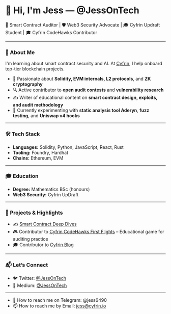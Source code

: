 # 👋 Hi, I'm Jess — @JessOnTech

🔐 Smart Contract Auditor | 🛡 Web3 Security Advocate | 🎓 Cyfrin Updraft Student | 🎓 Cyfrin CodeHawks Contributor

---

### 🚀 About Me

I'm learning about smart contract security and AI. At [Cyfrin](https://cyfrin.io), I help onboard top-tier blockchain projects.

- 🧠 Passionate about **Solidity, EVM internals, L2 protocols**, and **ZK cryptography**
- 🔍 Active contributor to **open audit contests** and **vulnerability research**
- ✍️ Writer of educational content on **smart contract design, exploits, and audit methodology**
- 🧪 Currently experimenting with **static analysis tool Aderyn**, **fuzz testing**, and **Uniswap v4 hooks**

---

### 🛠 Tech Stack

- **Languages:** Solidity, Python, JavaScript, React, Rust
- **Tooling:** Foundry, Hardhat
- **Chains:** Ethereum, EVM

---

### 🎓 Education

- **Degree:** Mathematics BSc (honours)  
- **Web3 Security:** Cyfrin UpDraft

---

### 🔗 Projects & Highlights

- ✍️ [Smart Contract Deep Dives](https://medium.com/@jessontech)
- 🎮 Contributor to [Cyfrin CodeHawks First Flights](https://codehawks.cyfrin.io/c/2024-11-twentyone) – Educational game for auditing practice  
- 🎓 Contributor to [Cyfrin Blog]([https://www.cyfrin.io/updraft](https://www.cyfrin.io/blog/solidity-gas-efficiency-tips-tackle-rising-fees-base-other-l2))

---

### 📬 Let’s Connect

- 🐦 Twitter: [@JessOnTech](https://twitter.com/JessOnTech)  
- 🎥 Medium: [@JessOnTech](https://medium.com/@jessontech)

---

- 💬 How to reach me on Telegram: @jess6490
- 📫 How to reach me by Email: jess@cyfrin.io

